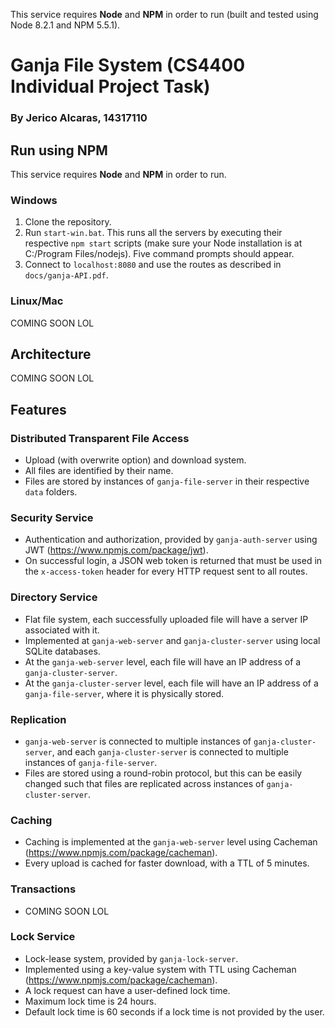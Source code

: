 This service requires **Node** and **NPM** in order to run (built and tested using Node 8.2.1 and NPM 5.5.1).
# Ganja File System (CS4400 Individual Project Task)
### By Jerico Alcaras, 14317110
## Run using NPM
This service requires **Node** and **NPM** in order to run.
### Windows
1. Clone the repository.
2. Run `start-win.bat`. This runs all the servers by executing their respective `npm start` scripts (make sure your Node installation is at C:/Program Files/nodejs). Five command prompts should appear.
3. Connect to `localhost:8080` and use the routes as described in `docs/ganja-API.pdf`.
### Linux/Mac
COMING SOON LOL
## Architecture
COMING SOON LOL
## Features
### Distributed Transparent File Access
* Upload (with overwrite option) and download system.
* All files are identified by their name.
* Files are stored by instances of `ganja-file-server` in their respective `data` folders.
### Security Service
* Authentication and authorization, provided by `ganja-auth-server` using JWT (https://www.npmjs.com/package/jwt).
* On successful login, a JSON web token is returned that must be used in the `x-access-token` header for every HTTP request sent to all routes.
### Directory Service
* Flat file system, each successfully uploaded file will have a server IP associated with it.
* Implemented at `ganja-web-server` and `ganja-cluster-server` using local SQLite databases.
* At the `ganja-web-server` level, each file will have an IP address of a `ganja-cluster-server`.
* At the `ganja-cluster-server` level, each file will have an IP address of a `ganja-file-server`, where it is physically stored.
### Replication
* `ganja-web-server` is connected to multiple instances of `ganja-cluster-server`, and each `ganja-cluster-server` is connected to multiple instances of `ganja-file-server`.
* Files are stored using a round-robin protocol, but this can be easily changed such that files are replicated across instances of `ganja-cluster-server`.
### Caching
* Caching is implemented at the `ganja-web-server` level using Cacheman (https://www.npmjs.com/package/cacheman).
* Every upload is cached for faster download, with a TTL of 5 minutes.
### Transactions
* COMING SOON LOL
### Lock Service
* Lock-lease system, provided by `ganja-lock-server`.
* Implemented using a key-value system with TTL using Cacheman (https://www.npmjs.com/package/cacheman).
* A lock request can have a user-defined lock time.
* Maximum lock time is 24 hours.
* Default lock time is 60 seconds if a lock time is not provided by the user.